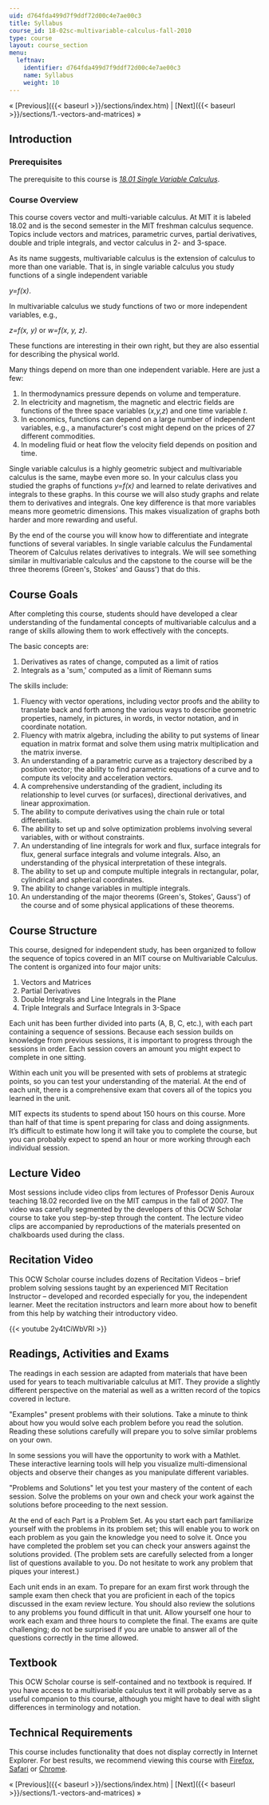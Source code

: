 ```yaml
---
uid: d764fda499d7f9ddf72d00c4e7ae00c3
title: Syllabus
course_id: 18-02sc-multivariable-calculus-fall-2010
type: course
layout: course_section
menu:
  leftnav:
    identifier: d764fda499d7f9ddf72d00c4e7ae00c3
    name: Syllabus
    weight: 10
---
```


« [Previous]({{< baseurl >}}/sections/index.htm) | [Next]({{< baseurl >}}/sections/1.-vectors-and-matrices) »

Introduction
------------

### Prerequisites

The prerequisite to this course is _[18.01 Single Variable Calculus](/courses/18-01sc-single-variable-calculus-fall-2010)_.

### Course Overview

This course covers vector and multi-variable calculus. At MIT it is labeled 18.02 and is the second semester in the MIT freshman calculus sequence. Topics include vectors and matrices, parametric curves, partial derivatives, double and triple integrals, and vector calculus in 2- and 3-space.

As its name suggests, multivariable calculus is the extension of calculus to more than one variable. That is, in single variable calculus you study functions of a single independent variable

_y=f(x)_.

In multivariable calculus we study functions of two or more independent variables, e.g.,

_z=f(x, y)_ or _w=f(x, y, z)_.

These functions are interesting in their own right, but they are also essential for describing the physical world.

Many things depend on more than one independent variable. Here are just a few:

1.  In thermodynamics pressure depends on volume and temperature.
2.  In electricity and magnetism, the magnetic and electric fields are functions of the three space variables (_x,y,z_) and one time variable _t_.
3.  In economics, functions can depend on a large number of independent variables, e.g., a manufacturer's cost might depend on the prices of 27 different commodities.
4.  In modeling fluid or heat flow the velocity field depends on position and time.

Single variable calculus is a highly geometric subject and multivariable calculus is the same, maybe even more so. In your calculus class you studied the graphs of functions _y=f(x)_ and learned to relate derivatives and integrals to these graphs. In this course we will also study graphs and relate them to derivatives and integrals. One key difference is that more variables means more geometric dimensions. This makes visualization of graphs both harder and more rewarding and useful.

By the end of the course you will know how to differentiate and integrate functions of several variables. In single variable calculus the Fundamental Theorem of Calculus relates derivatives to integrals. We will see something similar in multivariable calculus and the capstone to the course will be the three theorems (Green's, Stokes' and Gauss') that do this.

Course Goals
------------

After completing this course, students should have developed a clear understanding of the fundamental concepts of multivariable calculus and a range of skills allowing them to work effectively with the concepts.

The basic concepts are:

1.  Derivatives as rates of change, computed as a limit of ratios
2.  Integrals as a 'sum,' computed as a limit of Riemann sums

The skills include:

1.  Fluency with vector operations, including vector proofs and the ability to translate back and forth among the various ways to describe geometric properties, namely, in pictures, in words, in vector notation, and in coordinate notation.
2.  Fluency with matrix algebra, including the ability to put systems of linear equation in matrix format and solve them using matrix multiplication and the matrix inverse.
3.  An understanding of a parametric curve as a trajectory described by a position vector; the ability to find parametric equations of a curve and to compute its velocity and acceleration vectors.
4.  A comprehensive understanding of the gradient, including its relationship to level curves (or surfaces), directional derivatives, and linear approximation.
5.  The ability to compute derivatives using the chain rule or total differentials.
6.  The ability to set up and solve optimization problems involving several variables, with or without constraints.
7.  An understanding of line integrals for work and flux, surface integrals for flux, general surface integrals and volume integrals. Also, an understanding of the physical interpretation of these integrals.
8.  The ability to set up and compute multiple integrals in rectangular, polar, cylindrical and spherical coordinates.
9.  The ability to change variables in multiple integrals.
10.  An understanding of the major theorems (Green's, Stokes', Gauss') of the course and of some physical applications of these theorems.

Course Structure
----------------

This course, designed for independent study, has been organized to follow the sequence of topics covered in an MIT course on Multivariable Calculus. The content is organized into four major units:

1.  Vectors and Matrices
2.  Partial Derivatives
3.  Double Integrals and Line Integrals in the Plane
4.  Triple Integrals and Surface Integrals in 3-Space

Each unit has been further divided into parts (A, B, C, etc.), with each part containing a sequence of sessions. Because each session builds on knowledge from previous sessions, it is important to progress through the sessions in order. Each session covers an amount you might expect to complete in one sitting.

Within each unit you will be presented with sets of problems at strategic points, so you can test your understanding of the material. At the end of each unit, there is a comprehensive exam that covers all of the topics you learned in the unit.

MIT expects its students to spend about 150 hours on this course. More than half of that time is spent preparing for class and doing assignments. It’s difficult to estimate how long it will take you to complete the course, but you can probably expect to spend an hour or more working through each individual session.

Lecture Video
-------------

Most sessions include video clips from lectures of Professor Denis Auroux teaching 18.02 recorded live on the MIT campus in the fall of 2007. The video was carefully segmented by the developers of this OCW Scholar course to take you step-by-step through the content. The lecture video clips are accompanied by reproductions of the materials presented on chalkboards used during the class.

Recitation Video
----------------

This OCW Scholar course includes dozens of Recitation Videos – brief problem solving sessions taught by an experienced MIT Recitation Instructor – developed and recorded especially for you, the independent learner. Meet the recitation instructors and learn more about how to benefit from this help by watching their introductory video.

{{< youtube 2y4tCiWbVRI >}}

Readings, Activities and Exams
------------------------------

The readings in each session are adapted from materials that have been used for years to teach multivariable calculus at MIT. They provide a slightly different perspective on the material as well as a written record of the topics covered in lecture.

"Examples" present problems with their solutions. Take a minute to think about how you would solve each problem before you read the solution. Reading these solutions carefully will prepare you to solve similar problems on your own.

In some sessions you will have the opportunity to work with a Mathlet. These interactive learning tools will help you visualize multi-dimensional objects and observe their changes as you manipulate different variables.

"Problems and Solutions" let you test your mastery of the content of each session. Solve the problems on your own and check your work against the solutions before proceeding to the next session.

At the end of each Part is a Problem Set. As you start each part familiarize yourself with the problems in its problem set; this will enable you to work on each problem as you gain the knowledge you need to solve it. Once you have completed the problem set you can check your answers against the solutions provided. (The problem sets are carefully selected from a longer list of questions available to you. Do not hesitate to work any problem that piques your interest.)

Each unit ends in an exam. To prepare for an exam first work through the sample exam then check that you are proficient in each of the topics discussed in the exam review lecture. You should also review the solutions to any problems you found difficult in that unit. Allow yourself one hour to work each exam and three hours to complete the final. The exams are quite challenging; do not be surprised if you are unable to answer all of the questions correctly in the time allowed.

Textbook
--------

This OCW Scholar course is self-contained and no textbook is required. If you have access to a multivariable calculus text it will probably serve as a useful companion to this course, although you might have to deal with slight differences in terminology and notation.

Technical Requirements
----------------------

This course includes functionality that does not display correctly in Internet Explorer. For best results, we recommend viewing this course with [Firefox](http://www.mozilla.com/en-US/firefox/), [Safari](http://www.apple.com/safari/) or [Chrome](http://www.google.com/chrome).

« [Previous]({{< baseurl >}}/sections/index.htm) | [Next]({{< baseurl >}}/sections/1.-vectors-and-matrices) »
